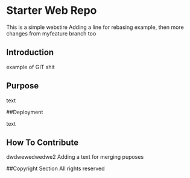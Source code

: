 # Starter Web Repo

This is a simple webstire
Adding a line for rebasing example, then more changes from myfeature branch too

## Introduction

example of GIT shit

## Purpose
text

##Deployment

text

## How To Contribute

dwdwewedwedwe2
Adding a text for merging puposes

##Copyright
Section
All rights reserved